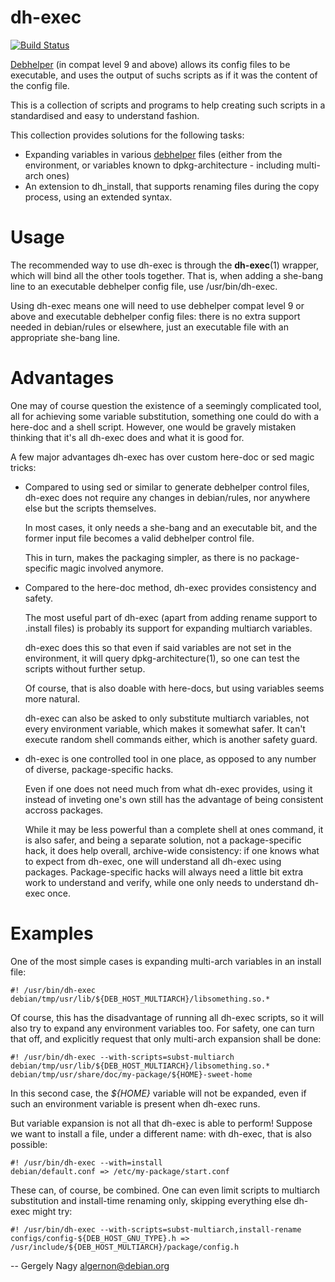 dh-exec
=======

[![Build Status](https://secure.travis-ci.org/algernon/dh-exec.png?branch=master)](http://travis-ci.org/algernon/dh-exec)

[Debhelper][1] (in compat level 9 and above) allows its config files
to be executable, and uses the output of suchs scripts as if it was
the content of the config file.

This is a collection of scripts and programs to help creating
such scripts in a standardised and easy to understand fashion.

This collection provides solutions for the following tasks:

* Expanding variables in various [debhelper][1] files (either from the
environment, or variables known to dpkg-architecture - including
multi-arch ones)
* An extension to dh_install, that supports renaming files during the
copy process, using an extended syntax.

 [1]: http://kitenet.net/~joey/code/debhelper/

Usage
=====

The recommended way to use dh-exec is through the **dh-exec**(1)
wrapper, which will bind all the other tools together. That is, when
adding a she-bang line to an executable debhelper config file, use
/usr/bin/dh-exec.

Using dh-exec means one will need to use debhelper compat level 9 or
above and executable debhelper config files: there is no extra support
needed in debian/rules or elsewhere, just an executable file with an
appropriate she-bang line.

Advantages
==========

One may of course question the existence of a seemingly complicated
tool, all for achieving some variable substitution, something one
could do with a here-doc and a shell script. However, one would be
gravely mistaken thinking that it's all dh-exec does and what it is
good for.

A few major advantages dh-exec has over custom here-doc or sed magic
tricks:

* Compared to using sed or similar to generate debhelper control
  files, dh-exec does not require any changes in debian/rules, nor
  anywhere else but the scripts themselves.

  In most cases, it only needs a she-bang and an executable bit, and
  the former input file becomes a valid debhelper control file.

  This in turn, makes the packaging simpler, as there is no
  package-specific magic involved anymore.

* Compared to the here-doc method, dh-exec provides consistency and
  safety.

  The most useful part of dh-exec (apart from adding rename support to
  .install files) is probably its support for expanding multiarch
  variables.

  dh-exec does this so that even if said variables are not set in the
  environment, it will query dpkg-architecture(1), so one can test the
  scripts without further setup.

  Of course, that is also doable with here-docs, but using variables
  seems more natural.

  dh-exec can also be asked to only substitute multiarch variables,
  not every environment variable, which makes it somewhat safer. It
  can't execute random shell commands either, which is another safety
  guard.

* dh-exec is one controlled tool in one place, as opposed to any
  number of diverse, package-specific hacks.

  Even if one does not need much from what dh-exec provides, using it
  instead of inveting one's own still has the advantage of being
  consistent accross packages.

  While it may be less powerful than a complete shell at ones command,
  it is also safer, and being a separate solution, not a
  package-specific hack, it does help overall, archive-wide
  consistency: if one knows what to expect from dh-exec, one will
  understand all dh-exec using packages. Package-specific hacks will
  always need a little bit extra work to understand and verify, while
  one only needs to understand dh-exec once.

Examples
========

One of the most simple cases is expanding multi-arch variables in an
install file:

    #! /usr/bin/dh-exec
    debian/tmp/usr/lib/${DEB_HOST_MULTIARCH}/libsomething.so.*

Of course, this has the disadvantage of running all dh-exec scripts,
so it will also try to expand any environment variables too. For
safety, one can turn that off, and explicitly request that only
multi-arch expansion shall be done:

    #! /usr/bin/dh-exec --with-scripts=subst-multiarch
    debian/tmp/usr/lib/${DEB_HOST_MULTIARCH}/libsomething.so.*
    debian/tmp/usr/share/doc/my-package/${HOME}-sweet-home

In this second case, the *${HOME}* variable will not be expanded, even
if such an environment variable is present when dh-exec runs.

But variable expansion is not all that dh-exec is able to perform!
Suppose we want to install a file, under a different name: with
dh-exec, that is also possible:

    #! /usr/bin/dh-exec --with=install
    debian/default.conf => /etc/my-package/start.conf

These can, of course, be combined. One can even limit scripts to
multiarch substitution and install-time renaming only, skipping
everything else dh-exec might try:

    #! /usr/bin/dh-exec --with-scripts=subst-multiarch,install-rename
    configs/config-${DEB_HOST_GNU_TYPE}.h => /usr/include/${DEB_HOST_MULTIARCH}/package/config.h

-- 
Gergely Nagy <algernon@debian.org>
